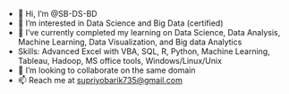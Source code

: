- 👋 Hi, I’m @SB-DS-BD
- 👀 I’m interested in Data Science and Big Data (certified)
- 🌱 I’ve currently completed my learning on Data Science, Data Analysis, Machine Learning, Data Visualization, and Big data Analytics
- Skills: Advanced Excel with VBA, SQL, R, Python, Machine Learning, Tableau, Hadoop, MS office tools, Windows/Linux/Unix
- 💞️ I’m looking to collaborate on the same domain
- 📫 Reach me at supriyobarik735@gmail.com
